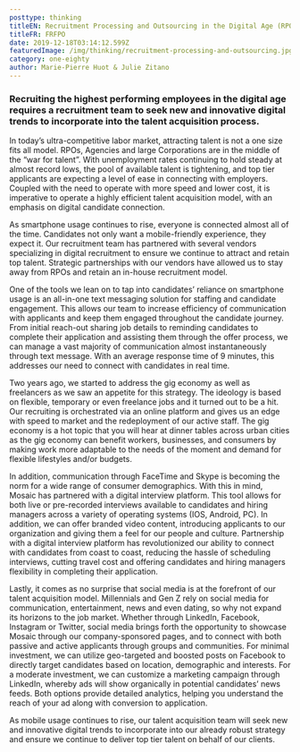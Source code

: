 ```yaml
---
posttype: thinking
titleEN: Recruitment Processing and Outsourcing in the Digital Age (RPO)
titleFR: FRFPO
date: 2019-12-18T03:14:12.599Z
featuredImage: /img/thinking/recruitment-processing-and-outsourcing.jpg
category: one-eighty
author: Marie-Pierre Huot & Julie Zitano
---
```


### Recruiting the highest performing employees in the digital age requires a recruitment team to seek new and innovative digital trends to incorporate into the talent acquisition process.

In today’s ultra-competitive labor market, attracting talent is not a one size fits all model. RPOs, Agencies and large Corporations are in the middle of the “war for talent”. With unemployment rates continuing to hold steady at almost record lows, the pool of available talent is tightening, and top tier applicants are expecting a level of ease in connecting with employers. Coupled with the need to operate with more speed and lower cost, it is imperative to operate a highly efficient talent acquisition model, with an emphasis on digital candidate connection.

As smartphone usage continues to rise, everyone is connected almost all of the time. Candidates not only want a mobile-friendly experience, they expect it. Our recruitment team has partnered with several vendors specializing in digital recruitment to ensure we continue to attract and retain top talent. Strategic partnerships with our vendors have allowed us to stay away from RPOs and retain an in-house recruitment model.

One of the tools we lean on to tap into candidates’ reliance on smartphone usage is an all-in-one text messaging solution for staffing and candidate engagement. This allows our team to increase efficiency of communication with applicants and keep them engaged throughout the candidate journey. From initial reach-out sharing job details to reminding candidates to complete their application and assisting them through the offer process, we can manage a vast majority of communication almost instantaneously through text message. With an average response time of 9 minutes, this addresses our need to connect with candidates in real time.

Two years ago, we started to address the gig economy as well as freelancers as we saw an appetite for this strategy. The ideology is based on flexible, temporary or even freelance jobs and it turned out to be a hit. Our recruiting is orchestrated via an online platform and gives us an edge with speed to market and the redeployment of our active staff. The gig economy is a hot topic that you will hear at dinner tables across urban cities as the gig economy can benefit workers, businesses, and consumers by making work more adaptable to the needs of the moment and demand for flexible lifestyles and/or budgets.

In addition, communication through FaceTime and Skype is becoming the norm for a wide range of consumer demographics. With this in mind, Mosaic has partnered with a digital interview platform. This tool allows for both live or pre-recorded interviews available to candidates and hiring managers across a variety of operating systems (IOS, Android, PC). In addition, we can offer branded video content, introducing applicants to our organization and giving them a feel for our people and culture. Partnership with a digital interview platform has revolutionized our ability to connect with candidates from coast to coast, reducing the hassle of scheduling interviews, cutting travel cost and offering candidates and hiring managers flexibility in completing their application.

Lastly, it comes as no surprise that social media is at the forefront of our talent acquisition model. Millennials and Gen Z rely on social media for communication, entertainment, news and even dating, so why not expand its horizons to the job market. Whether through LinkedIn, Facebook, Instagram or Twitter, social media brings forth the opportunity to showcase Mosaic through our company-sponsored pages, and to connect with both passive and active applicants through groups and communities. For minimal investment, we can utilize geo-targeted and boosted posts on Facebook to directly target candidates based on location, demographic and interests. For a moderate investment, we can customize a marketing campaign through LinkedIn, whereby ads will show organically in potential candidates’ news feeds. Both options provide detailed analytics, helping you understand the reach of your ad along with conversion to application.

As mobile usage continues to rise, our talent acquisition team will seek new and innovative digital trends to incorporate into our already robust strategy and ensure we continue to deliver top tier talent on behalf of our clients.